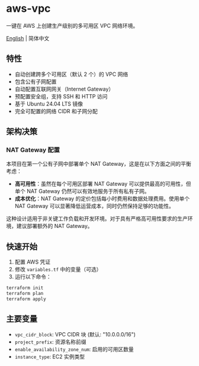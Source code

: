 # aws-vpc

一键在 AWS 上创建生产级别的多可用区 VPC 网络环境。

[English](README.md) | 简体中文

## 特性

- 自动创建跨多个可用区（默认 2 个）的 VPC 网络
- 包含公有子网配置
- 自动配置互联网网关（Internet Gateway）
- 预配置安全组，支持 SSH 和 HTTP 访问
- 基于 Ubuntu 24.04 LTS 镜像
- 完全可配置的网络 CIDR 和子网分配

## 架构决策

### NAT Gateway 配置

本项目在第一个公有子网中部署单个 NAT Gateway，这是在以下方面之间的平衡考虑：

- **高可用性**：虽然在每个可用区部署 NAT Gateway 可以提供最高的可用性，但单个 NAT Gateway 仍然可以有效地服务于所有私有子网。
- **成本优化**：NAT Gateway 的定价包括每小时费用和数据处理费用。使用单个 NAT Gateway 可以显著降低运营成本，同时仍然保持足够的功能性。

这种设计适用于非关键工作负载和开发环境。对于具有严格高可用性要求的生产环境，建议部署额外的 NAT Gateway。

## 快速开始

1. 配置 AWS 凭证
2. 修改 `variables.tf` 中的变量（可选）
3. 运行以下命令：

```bash
terraform init
terraform plan
terraform apply
```

## 主要变量

- `vpc_cidr_block`: VPC CIDR 块 (默认: "10.0.0.0/16")
- `project_prefix`: 资源名称前缀
- `enable_availability_zone_num`: 启用的可用区数量
- `instance_type`: EC2 实例类型
